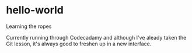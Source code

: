 # hello-world
Learning the ropes

Currently running through Codecadamy and although I've aleady taken the Git lesson, it's always good to freshen up in a new interface.
